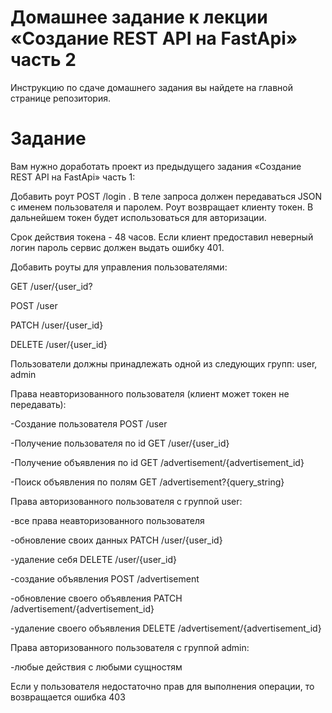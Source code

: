 # Домашнее задание к лекции «Создание REST API на FastApi» часть 2

Инструкцию по сдаче домашнего задания вы найдете на главной странице репозитория.

# Задание 
Вам нужно доработать проект из предыдущего задания «Создание REST API на FastApi» часть 1:

Добавить роут POST /login . В теле запроса должен передаваться JSON с именем пользователя и паролем. 
Роут возвращает клиенту токен. В дальнейшем токен будет использоваться для авторизации. 

Срок действия токена - 48 часов. Если клиент предоставил неверный логин пароль сервис должен выдать ошибку 401. 

Добавить роуты для управления пользователями:

GET /user/{user_id?

POST /user

PATCH /user/{user_id}

DELETE /user/{user_id}

Пользователи должны принадлежать одной из следующих групп: user, admin

Права неавторизованного пользователя (клиент может токен не передавать):

-Создание пользователя POST /user

-Получение пользователя по id GET /user/{user_id}

-Получение объявления по id  GET /advertisement/{advertisement_id}

-Поиск объявления по полям GET /advertisement?{query_string}

Права авторизованного пользователя с группой user:

-все права неавторизованного пользователя

-обновление своих данных PATCH /user/{user_id} 

-удаление себя DELETE /user/{user_id}

-создание объявления  POST /advertisement

-обновление своего объявления PATCH /advertisement/{advertisement_id}

-удаление своего объявления DELETE /advertisement/{advertisement_id}

Права авторизованного пользователя с группой admin:

-любые действия с любыми сущностям

Если у пользователя недостаточно прав для выполнения операции, то возвращается ошибка 403



